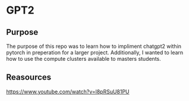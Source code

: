 # GPT2

## Purpose

The purpose of this repo was to learn how to impliment chatgpt2 within pytorch in preperation for a larger project. Additionally, I wanted to learn how to use the compute clusters available to masters students.

## Reasources

https://www.youtube.com/watch?v=l8pRSuU81PU